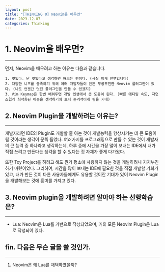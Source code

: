 ```yaml
---
layout: post
title: "[THINKING 0] Neovim을 배우면"
date: 2023-12-07
categories: Thinking
---
```


# 1. Neovim을 배우면?
---
먼저, Neovim을 배우려고 하는 이유는 다음과 같습니다.
 
    1. 멋있다. 난 멋있다고 생각하면 해보는 편이다. (사실 이게 전부입니다)
    2. 다양한 니즈를 충족하기 위해 여러 개발자들이 만든 무궁무진한 Neovim 플러그인이 있다. (나도 언젠간 멋진 플러그인을 만들 수 있겠지)
    3. Vim Keymap은 한번 배워두면 개발 인생에서 큰 도움이 된다. (빠른 에디팅 속도, 자연스럽게 최적화된 이동을 생각하기에 보다 논리적이게 됨을 기대)
 
## 2. Neovim Plugin을 개발하려는 이유는?
---
개발자라면 IDE의 Plugin도 개발할 줄 아는 것이 개발능력을 향상시키는 데 큰 도움이 될 것이라는 생각이 문뜩 들었다. 여러가지를 프로그래밍으로 만들 수 있는 것이 개발자의 큰 능력 중 하나라고 생각하는데, 하루 중에 시간을 가장 많이 보내는 IDE에서 내가 직접 쓰려고 만든다는 생각을 할 수 있다는 것 자체가 좋게 다가왔다.
 
또한 Toy Project를 하려고 해도 뭔가 평소에 사용하지 않는 것을 개발하려니 지지부진 하기 마련이었다. 그리하여, 시간을 많이 보내는 IDE에 필요한 것을 직접 개발할 기회가 있고, 내가 만든 것이 다른 사용자들에게도 유용할 것이란 기대가 있어 Neovim Plugin을 개발해보는 것에 흥미를 가지고 있다.
 
## 3. Neovim plugin을 개발하려면 알아야 하는 선행학습은?
---
- Lua: Neovim은 Lua를 기반으로 작성되었으며, 거의 모든 Neovim Plugin은 Lua로 작성되어 있다.
 
## fin. 다음은 무슨 글을 쓸 것인가.
---
1. Neovim은 왜 Lua를 채택하였을까?